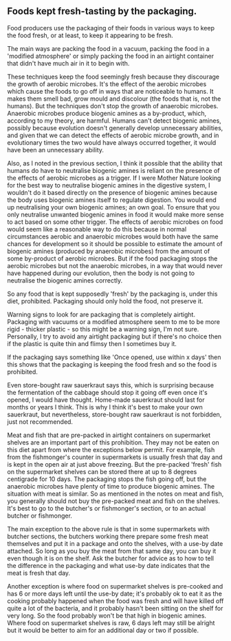 <a name="packaging"></a>
## Foods kept fresh-tasting by the packaging.

Food producers use the packaging of their foods in various ways to keep the food fresh, or at least, to keep it appearing to be fresh.

The main ways are packing the food in a vacuum, packing the food in a 'modified atmosphere' or simply packing the food in an airtight container that didn't have much air in it to begin with. 

These techniques keep the food seemingly fresh because they discourage the growth of aerobic microbes. It's the effect of the aerobic microbes which cause the foods to go off in ways that are noticeable to humans. It makes them smell bad, grow mould and discolour (the foods that is, not the humans). But the techniques don't stop the growth of anaerobic microbes. Anaerobic microbes produce biogenic amines as a by-product, which, according to my theory, are harmful. Humans can't detect biogenic amines, possibly because evolution doesn't generally develop unnecessary abilities, and given that we can detect the effects of aerobic microbe growth, and in evolutionary times the two would have always occurred together, it would have been an unnecessary ability. 

Also, as I noted in the previous section, I think it possible that the ability that humans do have to neutralise biogenic amines is reliant on the presence of the effects of aerobic microbes as a trigger. If I were Mother Nature looking for the best way to neutralise biogenic amines in the digestive system, I wouldn't do it based directly on the presence of biogenic amines because the body uses biogenic amines itself to regulate digestion. You would end up neutralising your own biogenic amines; an own goal. To ensure that you only neutralise unwanted biogenic amines in food it would make more sense to act based on some other trigger. The effects of aerobic microbes on food would seem like a reasonable way to do this because in normal circumstances aerobic and anaerobic microbes would both have the same chances for development so it should be possible to estimate the amount of biogenic amines (produced by anaerobic microbes) from the amount of some by-product of aerobic microbes. But if the food packaging stops the aerobic microbes but not the anaerobic microbes, in a way that would never have happened during our evolution, then the body is not going to neutralise the biogenic amines correctly.

So any food that is kept supposedly 'fresh' by the packaging is, under this diet, prohibited. Packaging should only hold the food, not preserve it.

Warning signs to look for are packaging that is completely airtight. Packaging with vacuums or a modified atmosphere seem to me to be more rigid - thicker plastic - so this might be a warning sign, I'm not sure. Personally, I try to avoid any airtight packaging but if there's no choice then if the plastic is quite thin and flimsy then I sometimes buy it.

If the packaging says something like 'Once opened, use within x days' then this shows that the packaging is keeping the food fresh and so the food is prohibited.

Even store-bought raw sauerkraut says this, which is surprising because the fermentation of the cabbage should stop it going off even once it's opened, I would have thought. Home-made sauerkraut should last for months or years I think. This is why I think it's best to make your own sauerkraut, but nevertheless, store-bought raw sauerkraut is not forbidden, just not recommended.

Meat and fish that are pre-packed in airtight containers on supermarket shelves are an important part of this prohibition. They may not be eaten on this diet apart from where the exceptions below permit. For example, fish from the fishmonger's counter in supermarkets is usually fresh that day and is kept in the open air at just above freezing. But the pre-packed 'fresh' fish on the supermarket shelves can be stored there at up to 8 degrees centigrade for 10 days. The packaging stops the fish going off, but the anaerobic microbes have plenty of time to produce biogenic amines. The situation with meat is similar. So as mentioned in the notes on meat and fish, you generally should not buy the pre-packed meat and fish on the shelves. It's best to go to the butcher's or fishmonger's section, or to an actual butcher or fishmonger. 

The main exception to the above rule is that in some supermarkets with butcher sections, the butchers working there prepare some fresh meat themselves and put it in a package and onto the shelves, with a use-by date attached. So long as you buy the meat from that same day, you can buy it even though it is on the shelf. Ask the butcher for advice as to how to tell the difference in the packaging and what use-by date indicates that the meat is fresh that day. 

Another exception is where food on supermarket shelves is pre-cooked and has 6 or more days left until the use-by date; it's probably ok to eat it as the cooking probably happened when the food was fresh and will have killed off quite a lot of the bacteria, and it probably hasn't been sitting on the shelf for very long. So the food probably won't be that high in biogenic amines. Where food on supermarket shelves is raw, 6 days left may still be alright but it would be better to aim for an additional day or two if possible.  

